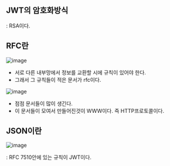 ## JWT의 암호화방식

: RSA이다.

## RFC란

![image](https://user-images.githubusercontent.com/108928206/197729023-2a4c2554-84d7-45be-8125-70cc3bac4aa1.png)

- 서로 다른 내부망에서 정보를 교환할 시에 규칙이 있어야 한다.
- 그래서 그 규칙들이 적은 문서가 rfc이다. 

![image](https://user-images.githubusercontent.com/108928206/197729471-522926b6-f4f5-4149-b1af-02f4b70eee7d.png)

- 점점 문서들이 많이 생긴다.
- 이 문서들이 모여서 만들어진것이 WWW이다. 즉 HTTP프로토콜이다.

## JSON이란

![image](https://user-images.githubusercontent.com/108928206/197730081-3f161eff-5e37-4100-8a66-5591d3c1e0d1.png)

: RFC 7510안에 있는 규칙이 JWT이다.
